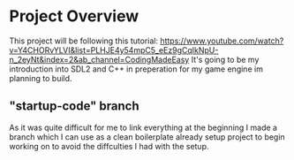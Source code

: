 # Project Overview

This project will be following this tutorial: https://www.youtube.com/watch?v=Y4CHORvYLVI&list=PLHJE4y54mpC5_eEz9gCqIkNpU-n_2eyNt&index=2&ab_channel=CodingMadeEasy
It's going to be my introduction into SDL2 and C++ in preperation for my game engine im planning to build.

## "startup-code" branch

As it was quite difficult for me to link everything at the beginning I made a branch which I can use as a clean boilerplate already setup project to begin working on to avoid
the diffculties I had with the setup.
